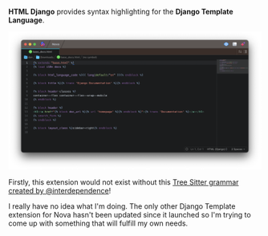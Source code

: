 <!--
👋 Hello! As Nova users browse the extensions library, a good README can help them understand what your extension does, how it works, and what setup or configuration it may require.

Not every extension will need every item described below. Use your best judgement when deciding which parts to keep to provide the best experience for your new users.

💡 Quick Tip! As you edit this README template, you can preview your changes by selecting **Extensions → Activate Project as Extension**, opening the Extension Library, and selecting "HTMLDjango" in the sidebar.

Let's get started!
-->

<!--
🎈 Include a brief description of the features your syntax extension provides. For example:
-->

**HTML Django** provides syntax highlighting for the **Django Template Language**.

<!--
🎈 It can also be helpful to include a screenshot or GIF showing your extension in action:
-->

![Extension preview image](https://raw.githubusercontent.com/djch/HTMLDjango.novaextension/main/preview.png)

Firstly, this extension would not exist without this [Tree Sitter grammar created by @interdependence](https://github.com/interdependence/tree-sitter-htmldjango)!

I really have no idea what I'm doing. The only other Django Template extension for Nova hasn't been updated since it launched so I'm trying to come up with something that will fulfill my own needs.


<!--
👋 That's it! Happy developing!

P.S. If you'd like, you can remove these comments before submitting your extension 😉
-->
